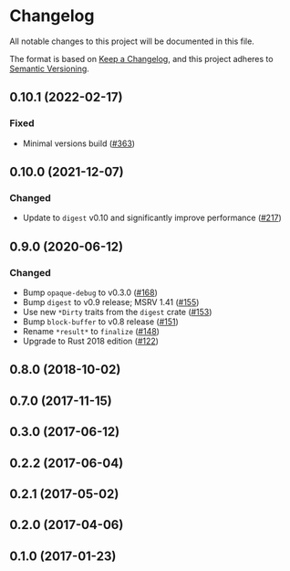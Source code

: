 # Changelog

All notable changes to this project will be documented in this file.

The format is based on [Keep a Changelog](https://keepachangelog.com/en/1.0.0/),
and this project adheres to [Semantic Versioning](https://semver.org/spec/v2.0.0.html).

## 0.10.1 (2022-02-17)
### Fixed
- Minimal versions build ([#363])

[#363]: https://github.com/RustCrypto/hashes/pull/363

## 0.10.0 (2021-12-07)
### Changed
- Update to `digest` v0.10 and significantly improve performance ([#217])

[#217]: https://github.com/RustCrypto/hashes/pull/217

## 0.9.0 (2020-06-12)
### Changed
- Bump `opaque-debug` to v0.3.0 ([#168])
- Bump `digest` to v0.9 release; MSRV 1.41 ([#155])
- Use new `*Dirty` traits from the `digest` crate ([#153])
- Bump `block-buffer` to v0.8 release ([#151])
- Rename `*result*` to `finalize` ([#148])
- Upgrade to Rust 2018 edition ([#122])

[#168]: https://github.com/RustCrypto/hashes/pull/168
[#155]: https://github.com/RustCrypto/hashes/pull/155
[#153]: https://github.com/RustCrypto/hashes/pull/153
[#151]: https://github.com/RustCrypto/hashes/pull/151
[#148]: https://github.com/RustCrypto/hashes/pull/148
[#122]: https://github.com/RustCrypto/hashes/pull/148

## 0.8.0 (2018-10-02)

## 0.7.0 (2017-11-15)

## 0.3.0 (2017-06-12)

## 0.2.2 (2017-06-04)

## 0.2.1 (2017-05-02)

## 0.2.0 (2017-04-06)

## 0.1.0 (2017-01-23)
